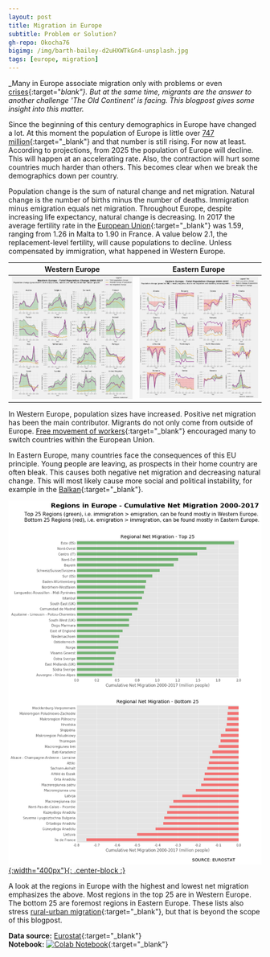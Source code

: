 ```yaml
---
layout: post
title: Migration in Europe
subtitle: Problem or Solution?
gh-repo: Okocha76
bigimg: /img/barth-bailey-d2uHXWTkGn4-unsplash.jpg
tags: [europe, migration]
---
```


_Many in Europe associate migration only with problems or even [crises](https://en.wikipedia.org/wiki/European_migrant_crisis){:target="_blank"}. But at the same time, migrants are the answer to another challenge 'The Old Continent' is facing. This blogpost gives some insight into this matter._

Since the beginning of this century demographics in Europe have changed a lot. At this moment the population of Europe is little over [747 million](https://www.worldometers.info/world-population/europe-population/){:target="_blank"} and that number is still rising. For now at least. According to projections, from 2025 the population of Europe will decline. This will happen at an accelerating rate. Also, the contraction will hurt some countries much harder than others. This becomes clear when we break the demographics down per country.

Population change is the sum of natural change and net migration. Natural change is the number of births minus the number of deaths. Immigration minus emigration equals net migration. Throughout Europe, despite increasing life expectancy, natural change is decreasing. In 2017 the average fertility rate in the [European Union](https://ec.europa.eu/eurostat/statistics-explained/index.php/Fertility_statistics){:target="_blank"} was 1.59, ranging from 1.26 in Malta to 1.90 in France. A value below 2.1, the replacement-level fertility, will cause populations to decline. Unless compensated by immigration, what happened in Western Europe.

Western Europe | Eastern Europe
:-------------:|:-------------:
[ ![](/img/WEurope.png) ](/img/WEurope.png) | [ ![](/img/EEurope.png) ](/img/EEurope.png)

In Western Europe, population sizes have increased. Positive net migration has been the main contributor. Migrants do not only come from outside of Europe. [Free movement of workers](https://ec.europa.eu/social/main.jsp?catId=457){:target="_blank"} encouraged many to switch countries within the European Union.

In Eastern Europe, many countries face the consequences of this EU principle. Young people are leaving, as prospects in their home country are often bleak. This causes both negative net migration and decreasing natural change. This will most likely cause more social and political instability, for example in the [Balkan](https://balkaninsight.com/2019/10/14/bye-bye-balkans-a-region-in-critical-demographic-decline/){:target="_blank"}.

[ ![](/img/regions.png){:width="400px"}{: .center-block :} ](/img/regions.png)

A look at the regions in Europe with the highest and lowest net migration emphasizes the above. Most regions in the top 25 are in Western Europe. The bottom 25 are foremost regions in Eastern Europe. These lists also stress [rural-urban migration](https://migrationdataportal.org/themen/urbanisierung-und-migration){:target="_blank"}, but that is beyond the scope of this blogpost.

**Data source:** [Eurostat](https://appsso.eurostat.ec.europa.eu/nui/show.do?dataset=demo_r_gind3&lang=en){:target="_blank"}  
**Notebook:** [![Colab Notebook](https://colab.research.google.com/assets/colab-badge.svg)](https://colab.research.google.com/github/Okocha76/Okocha76.github.io/blob/master/Population_Change_Europe_2000_2018.ipynb){:target="_blank"}

